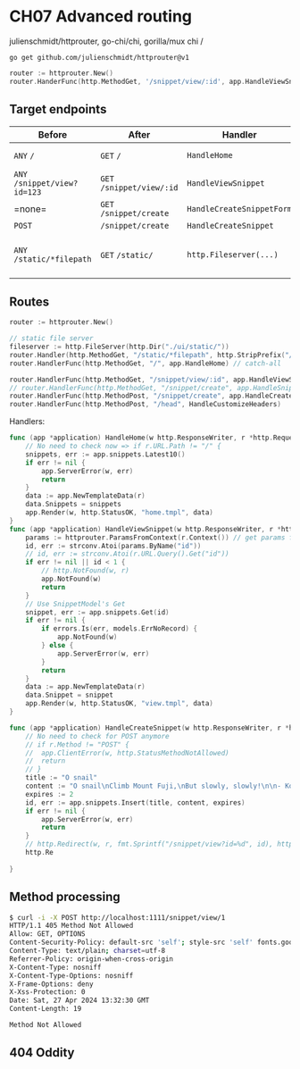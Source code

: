 # CH07 Advanced routing 

julienschmidt/httprouter, go-chi/chi, gorilla/mux
chi / 

```
go get github.com/julienschmidt/httprouter@v1
```

```go
router := httprouter.New()
router.HanderFunc(http.MethodGet, '/snippet/view/:id', app.HandleViewSnippet)
```

## Target endpoints

Before | After  | Handler | Info
---|---|---|---
`ANY`  `/` | `GET`  `/` | `HandleHome` | No catch-all anymore
`ANY`  `/snippet/view?id=123` | `GET`  `/snippet/view/:id`  | `HandleViewSnippet` | 
=none= | `GET` `/snippet/create` | `HandleCreateSnippetForm` | Display HTML form. 
`POST` | `/snippet/create` | `HandleCreateSnippet`  | 
`ANY`  `/static/*filepath` | `GET` `/static/` | `http.Fileserver(...)` | Using the `http.Fileserver()` handler + `http.StripPrefix()`. 

## Routes 

```go
router := httprouter.New()

// static file server
fileserver := http.FileServer(http.Dir("./ui/static/"))
router.Handler(http.MethodGet, "/static/*filepath", http.StripPrefix("/static", fileserver))
router.HandlerFunc(http.MethodGet, "/", app.HandleHome) // catch-all

router.HandlerFunc(http.MethodGet, "/snippet/view/:id", app.HandleViewSnippet)
// router.HandlerFunc(http.MethodGet, "/snippet/create", app.HandleSnippetForm)
router.HandlerFunc(http.MethodPost, "/snippet/create", app.HandleCreateSnippet)
router.HandlerFunc(http.MethodPost, "/head", HandleCustomizeHeaders)
```

Handlers:
```go
func (app *application) HandleHome(w http.ResponseWriter, r *http.Request) {
	// No need to check now => if r.URL.Path != "/" {
	snippets, err := app.snippets.Latest10()
	if err != nil {
		app.ServerError(w, err)
		return
	}
	data := app.NewTemplateData(r)
	data.Snippets = snippets
	app.Render(w, http.StatusOK, "home.tmpl", data)
}
func (app *application) HandleViewSnippet(w http.ResponseWriter, r *http.Request) {
	params := httprouter.ParamsFromContext(r.Context()) // get params from context
	id, err := strconv.Atoi(params.ByName("id"))
	// id, err := strconv.Atoi(r.URL.Query().Get("id"))
	if err != nil || id < 1 {
		// http.NotFound(w, r)
		app.NotFound(w)
		return
	}
	// Use SnippetModel's Get
	snippet, err := app.snippets.Get(id)
	if err != nil {
		if errors.Is(err, models.ErrNoRecord) {
			app.NotFound(w)
		} else {
			app.ServerError(w, err)
		}
		return
	}
	data := app.NewTemplateData(r)
	data.Snippet = snippet
	app.Render(w, http.StatusOK, "view.tmpl", data)
}

func (app *application) HandleCreateSnippet(w http.ResponseWriter, r *http.Request) {
	// No need to check for POST anymore
	// if r.Method != "POST" {
	// 	app.ClientError(w, http.StatusMethodNotAllowed) 
	// 	return
	// }
	title := "O snail"
	content := "O snail\nClimb Mount Fuji,\nBut slowly, slowly!\n\n- Kobayashi Issa"
	expires := 2
	id, err := app.snippets.Insert(title, content, expires)
	if err != nil {
		app.ServerError(w, err)
		return
	}
	// http.Redirect(w, r, fmt.Sprintf("/snippet/view?id=%d", id), http.StatusSeeOther)
	http.Re
	
}
```

## Method processing 

```sh
$ curl -i -X POST http://localhost:1111/snippet/view/1
HTTP/1.1 405 Method Not Allowed
Allow: GET, OPTIONS
Content-Security-Policy: default-src 'self'; style-src 'self' fonts.googleapis.com; font-src fonts.gstatic.com
Content-Type: text/plain; charset=utf-8
Referrer-Policy: origin-when-cross-origin
X-Content-Type: nosniff
X-Content-Type-Options: nosniff
X-Frame-Options: deny
X-Xss-Protection: 0
Date: Sat, 27 Apr 2024 13:32:30 GMT
Content-Length: 19

Method Not Allowed
```

## 404 Oddity 

